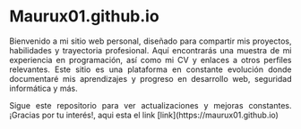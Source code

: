 # Maurux01.github.io


<p align="justify">
Bienvenido a mi sitio web personal, diseñado para compartir mis proyectos, habilidades y trayectoria profesional. Aquí encontrarás una muestra de mi experiencia en programación, así como mi CV y enlaces a otros perfiles relevantes. Este sitio es una plataforma en constante evolución donde documentaré mis aprendizajes y progreso en desarrollo web, seguridad informática y más.
</p>

<p align="justify">
Sigue este repositorio para ver actualizaciones y mejoras constantes. ¡Gracias por tu interés!, aqui esta el link [link](https://maurux01.github.io)
</p>


